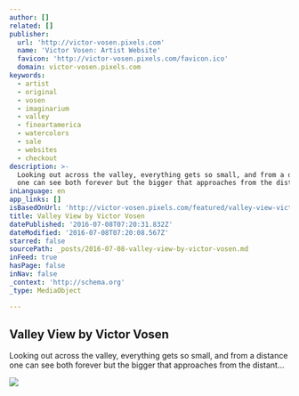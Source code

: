 ```yaml
---
author: []
related: []
publisher:
  url: 'http://victor-vosen.pixels.com'
  name: 'Victor Vosen: Artist Website'
  favicon: 'http://victor-vosen.pixels.com/favicon.ico'
  domain: victor-vosen.pixels.com
keywords:
  - artist
  - original
  - vosen
  - imaginarium
  - valley
  - fineartamerica
  - watercolors
  - sale
  - websites
  - checkout
description: >-
  Looking out across the valley, everything gets so small, and from a distance
  one can see both forever but the bigger that approaches from the distant...
inLanguage: en
app_links: []
isBasedOnUrl: 'http://victor-vosen.pixels.com/featured/valley-view-victor-vosen.html'
title: Valley View by Victor Vosen
datePublished: '2016-07-08T07:20:31.832Z'
dateModified: '2016-07-08T07:20:08.567Z'
starred: false
sourcePath: _posts/2016-07-08-valley-view-by-victor-vosen.md
inFeed: true
hasPage: false
inNav: false
_context: 'http://schema.org'
_type: MediaObject

---
```

<article style=""><h1>Valley View by Victor Vosen</h1><p>Looking out across the valley, everything gets so small, and from a distance one can see both forever but the bigger that approaches from the distant...</p><img src="http://images.fineartamerica.com/images/artworkimages/mediumlarge/1/valley-view-victor-vosen.jpg" /></article>